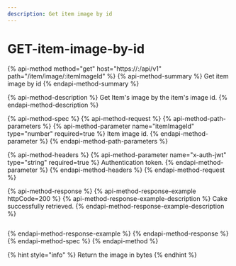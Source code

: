 ```yaml
---
description: Get item image by id
---
```


# GET-item-image-by-id

{% api-method method="get" host="https://<host>:<port>/api/v1" path="/item/image/:itemImageId" %}
{% api-method-summary %}
Get item image by id
{% endapi-method-summary %}

{% api-method-description %}
Get Item's image by the item's image id.
{% endapi-method-description %}

{% api-method-spec %}
{% api-method-request %}
{% api-method-path-parameters %}
{% api-method-parameter name="itemImageId" type="number" required=true %}
Item image id.
{% endapi-method-parameter %}
{% endapi-method-path-parameters %}

{% api-method-headers %}
{% api-method-parameter name="x-auth-jwt" type="string" required=true %}
Authentication token.
{% endapi-method-parameter %}
{% endapi-method-headers %}
{% endapi-method-request %}

{% api-method-response %}
{% api-method-response-example httpCode=200 %}
{% api-method-response-example-description %}
Cake successfully retrieved.
{% endapi-method-response-example-description %}

```

```
{% endapi-method-response-example %}
{% endapi-method-response %}
{% endapi-method-spec %}
{% endapi-method %}

{% hint style="info" %}
Return the image in bytes
{% endhint %}



